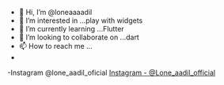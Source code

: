 - 👋 Hi, I’m @loneaaaadil
- 👀 I’m interested in ...play with widgets
- 🌱 I’m currently learning ...Flutter
- 💞️ I’m looking to collaborate on ...dart
- 📫 How to reach me ...
- 
-Instagram @lone_aadil_oficial
[Instagram - @Lone_aadil_official](https://www.instagram.com/lone_aadil_official/)

<!---
loneaaaadil/loneaaaadil is a ✨ special ✨ repository because its `README.md` (this file) appears on your GitHub profile.
You can click the Preview link to take a look at your changes.
--->
